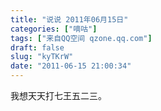 ```yaml
---
title: "说说 2011年06月15日"
categories: ["嘀咕"]
tags: ["来自QQ空间 qzone.qq.com"]
draft: false
slug: "kyTKrW"
date: "2011-06-15 21:00:34"
---
```


我想天天打七王五二三。
